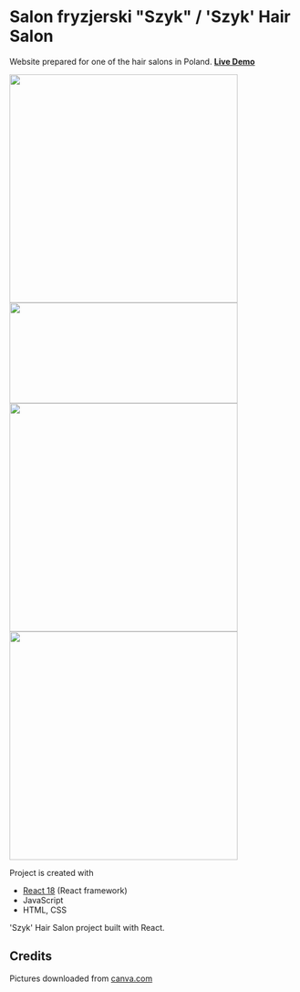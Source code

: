 # Salon fryzjerski "Szyk" / 'Szyk' Hair Salon
Website prepared for one of the hair salons in Poland. **[Live Demo](https://salonszyk.netlify.app/)**

<img src="https://user-images.githubusercontent.com/106275517/231786920-4d0ad7b7-24f5-4122-a75d-fa99d11bbb92.jpg" width="400"> <img src="https://user-images.githubusercontent.com/106275517/231803834-4f96ade2-f8e4-4ced-9622-2c006300f023.jpg" width="400" height="176"> <img src="https://user-images.githubusercontent.com/106275517/231803336-086bcd4d-e040-4899-9a3f-371b5c47b9cd.jpg" width="400"> <img src="https://user-images.githubusercontent.com/106275517/231786905-e283e24e-6316-44b2-86bc-9ab44134dddd.jpg" width="400">

Project is created with
* [React 18](https://react.dev/blog/2022/03/29/react-v18) (React framework)
* JavaScript
* HTML, CSS

'Szyk' Hair Salon project built with React. 

## Credits
Pictures downloaded from [canva.com](https://canva.com/ 'Canva')

